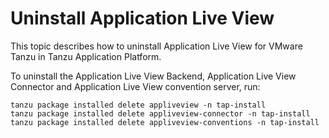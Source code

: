 # Uninstall Application Live View

This topic describes how to uninstall Application Live View for VMware Tanzu in Tanzu Application Platform.

To uninstall the Application Live View Backend, Application Live View Connector and Application Live View convention server, run:

```
tanzu package installed delete appliveview -n tap-install
tanzu package installed delete appliveview-connector -n tap-install
tanzu package installed delete appliveview-conventions -n tap-install
```
